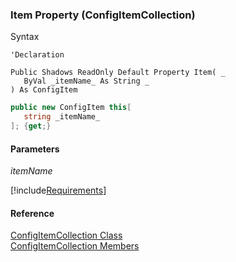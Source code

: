 ﻿### Item Property (ConfigItemCollection)

Syntax

```vbnet
'Declaration

Public Shadows ReadOnly Default Property Item( _
   ByVal _itemName_ As String _
) As ConfigItem
```

```csharp
public new ConfigItem this[ 
   string _itemName_
]; {get;}
```

#### Parameters

_itemName_

[!include[Requirements](../partials/requirements.md)]

#### Reference

[ConfigItemCollection Class](fcSDK~FChoice.Foundation.DataObjects.ConfigItemCollection.md)  
[ConfigItemCollection Members](fcSDK~FChoice.Foundation.DataObjects.ConfigItemCollection_members.md)